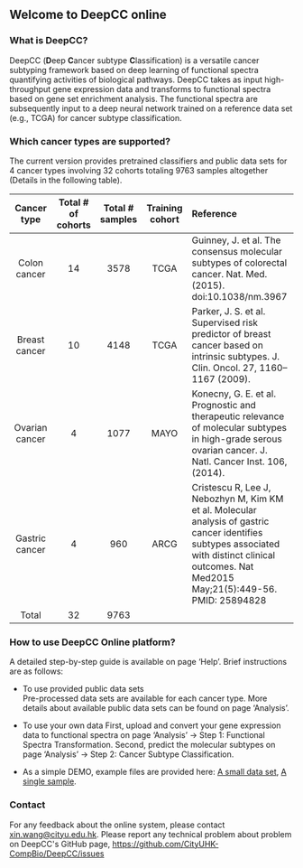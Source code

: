 ## Welcome to DeepCC online

### What is DeepCC?  

DeepCC (**D**eep **C**ancer subtype **C**lassification) is a versatile cancer subtyping framework based on deep learning of functional spectra quantifying activities of biological pathways. DeepCC takes as input high-throughput gene expression data and transforms to functional spectra based on gene set enrichment analysis. The functional spectra are subsequently input to a deep neural network trained on a reference data set (e.g., TCGA) for cancer subtype classification.  

### Which cancer types are supported?

The current version provides pretrained classifiers and public data sets for 4 cancer types involving 32 cohorts totaling 9763 samples altogether (Details in the following table). 

<table>
<col width="100">
<col width="100">
<col width="100">
<col width="100">
<col width="300">
 <thead>
  <tr>
   <th style="text-align:center;"> Cancer type </th>
   <th style="text-align:center;"> Total # of cohorts </th>
   <th style="text-align:center;"> Total # samples </th>
   <th style="text-align:center;"> Training cohort </th>
   <th style="text-align:left;"> Reference </th>
  </tr>
 </thead>
<tbody>
  <tr>
   <td style="text-align:center;"> Colon cancer </td>
   <td style="text-align:center;"> 14 </td>
   <td style="text-align:center;"> 3578 </td>
   <td style="text-align:center;"> TCGA </td>
   <td style="text-align:left;"> Guinney, J. et al. The consensus molecular subtypes of colorectal cancer. Nat. Med. (2015). doi:10.1038/nm.3967 </td>
  </tr>
  <tr>
   <td style="text-align:center;"> Breast cancer </td>
   <td style="text-align:center;"> 10 </td>
   <td style="text-align:center;"> 4148 </td>
   <td style="text-align:center;"> TCGA </td>
   <td style="text-align:left;"> Parker, J. S. et al. Supervised risk predictor of breast cancer based on intrinsic subtypes. J. Clin. Oncol. 27, 1160–1167 (2009). </td>
  </tr>
  <tr>
   <td style="text-align:center;"> Ovarian cancer </td>
   <td style="text-align:center;"> 4 </td>
   <td style="text-align:center;"> 1077 </td>
   <td style="text-align:center;"> MAYO </td>
   <td style="text-align:left;"> Konecny, G. E. et al. Prognostic and therapeutic relevance of molecular subtypes in high-grade serous ovarian cancer. J. Natl. Cancer Inst. 106, (2014). </td>
  </tr>
  <tr>
   <td style="text-align:center;"> Gastric cancer </td>
   <td style="text-align:center;"> 4 </td>
   <td style="text-align:center;"> 960 </td>
   <td style="text-align:center;"> ARCG </td>
   <td style="text-align:left;"> Cristescu R, Lee J, Nebozhyn M, Kim KM et al. Molecular analysis of gastric cancer identifies subtypes associated with distinct clinical outcomes. Nat Med2015 May;21(5):449-56. PMID: 25894828 </td>
  </tr>
  <tr>
   <td style="text-align:center;"> Total </td>
   <td style="text-align:center;"> 32 </td>
   <td style="text-align:center;"> 9763 </td>
   <td style="text-align:center;">  </td>
   <td style="text-align:left;">  </td>
  </tr>
</tbody>
</table>



### How to use DeepCC Online platform?  

A detailed step-by-step guide is available on page ‘Help’. Brief instructions are as follows:  

- To use provided public data sets  
Pre-processed data sets are available for each cancer type. More details about available public data sets can be found on page ‘Analysis’.

- To use your own data
First, upload and convert your gene expression data to functional spectra on page ‘Analysis’ -> Step 1: Functional Spectra Transformation. Second, predict the molecular subtypes on page ‘Analysis’ -> Step 2: Cancer Subtype Classification. 

- As a simple DEMO, example files are provided here: [A small data set](example.csv), [A single sample](example_single.csv).

### Contact

For any feedback about the online system, please contact xin.wang@cityu.edu.hk. Please report any technical problem about problem on DeepCC's GitHub page, https://github.com/CityUHK-CompBio/DeepCC/issues


